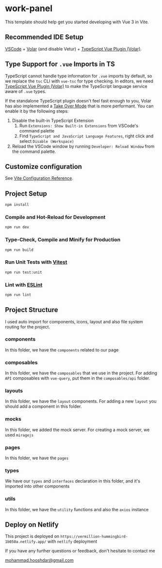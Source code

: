 # work-panel

This template should help get you started developing with Vue 3 in Vite.

## Recommended IDE Setup

[VSCode](https://code.visualstudio.com/) + [Volar](https://marketplace.visualstudio.com/items?itemName=Vue.volar) (and disable Vetur) + [TypeScript Vue Plugin (Volar)](https://marketplace.visualstudio.com/items?itemName=Vue.vscode-typescript-vue-plugin).

## Type Support for `.vue` Imports in TS

TypeScript cannot handle type information for `.vue` imports by default, so we replace the `tsc` CLI with `vue-tsc` for type checking. In editors, we need [TypeScript Vue Plugin (Volar)](https://marketplace.visualstudio.com/items?itemName=Vue.vscode-typescript-vue-plugin) to make the TypeScript language service aware of `.vue` types.

If the standalone TypeScript plugin doesn't feel fast enough to you, Volar has also implemented a [Take Over Mode](https://github.com/johnsoncodehk/volar/discussions/471#discussioncomment-1361669) that is more performant. You can enable it by the following steps:

1. Disable the built-in TypeScript Extension
    1) Run `Extensions: Show Built-in Extensions` from VSCode's command palette
    2) Find `TypeScript and JavaScript Language Features`, right click and select `Disable (Workspace)`
2. Reload the VSCode window by running `Developer: Reload Window` from the command palette.

## Customize configuration

See [Vite Configuration Reference](https://vitejs.dev/config/).

## Project Setup

```sh
npm install
```

### Compile and Hot-Reload for Development

```sh
npm run dev
```

### Type-Check, Compile and Minify for Production

```sh
npm run build
```

### Run Unit Tests with [Vitest](https://vitest.dev/)

```sh
npm run test:unit
```

### Lint with [ESLint](https://eslint.org/)

```sh
npm run lint
```

## Project Structure
I used auto import for components, icons, layout and also file system routing for the project.

### components
In this folder, we have the `components` related to our page

### composables
In this folder, we have the `composables` that we use in the project. For adding `API` composables with `vue-query`, put them in the `composables/api` folder.

### layouts
In this folder, we have the `layout` components. For adding a new `layout` you should add a component in this folder.

### mocks
In this folder, we added the mock server. For creating a mock server, we used `miragejs`

### pages
In this folder, we have the `pages`

### types
We have our `types` and `interfaces` declaration in this folder, and it's imported into other components
### utils
In this folder, we have the `utility` functions and also the `axios` instance


## Deploy on Netlify
This project is deployed on `https://vermillion-hummingbird-1b050a.netlify.app/` with `netlify` deployment

If you have any further questions or feedback, don't hesitate to contact me

mohammad.hooshdar@gmail.com